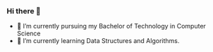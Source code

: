 ### Hi there 👋

- 🔭 I’m currently pursuing my Bachelor of Technology in Computer Science
- 🌱 I’m currently learning Data Structures and Algorithms.
